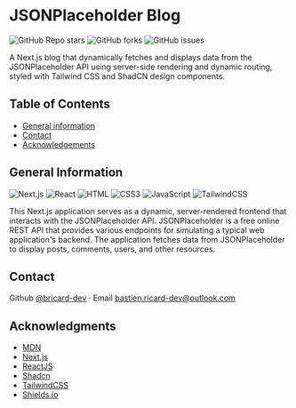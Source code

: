 # JSONPlaceholder Blog

![GitHub Repo stars](https://img.shields.io/github/stars/bricard-dev/jsonplaceholder-blog)
![GitHub forks](https://img.shields.io/github/forks/bricard-dev/jsonplaceholder-blog)
![GitHub issues](https://img.shields.io/github/issues/bricard-dev/jsonplaceholder-blog)

A Next.js blog that dynamically fetches and displays data from the JSONPlaceholder API using server-side rendering and dynamic routing, styled with Tailwind CSS and ShadCN design components.

## Table of Contents

- [General information](#general-information)
- [Contact](#contact)
- [Acknowledgements](#acknowledgments)

## General Information

<!-- ![Demo](https://i.imgur.com/...) -->
<!-- [Live demo](https://bricard-dev.github.io/...) -->

![Next.js](https://img.shields.io/badge/Next.js-000000?style=flat&logo=nextdotjs&logoColor=white) ![React](https://img.shields.io/badge/React-61DAFB?style=flat&logo=react&logoColor=black) ![HTML](https://img.shields.io/badge/HTML5-E34F26?style=flat&logo=html5&logoColor=white) ![CSS3](https://img.shields.io/badge/CSS3-%231572B6.svg?style=flat&logo=css3&logoColor=white) ![JavaScript](https://img.shields.io/badge/JavaScript-%23323330.svg?style=flat&logo=javascript&logoColor=%23F7DF1E) ![TailwindCSS](https://img.shields.io/badge/TailwindCSS-06B6D4?style=flat&logo=tailwind-css&logoColor=white)

This Next.js application serves as a dynamic, server-rendered frontend that interacts with the JSONPlaceholder API. JSONPlaceholder is a free online REST API that provides various endpoints for simulating a typical web application's backend. The application fetches data from JSONPlaceholder to display posts, comments, users, and other resources.

## Contact

Github [@bricard-dev](https://github.com/bricard-dev) · Email bastien.ricard-dev@outlook.com

## Acknowledgments

- [MDN](https://developer.mozilla.org/en-US/)
- [Next.js](https://nextjs.org/)
- [ReactJS](https://reactjs.org/)
- [Shadcn](https://ui.shadcn.com)
- [TailwindCSS](https://tailwindcss.com/)
- [Shields.io](https://shields.io/)
